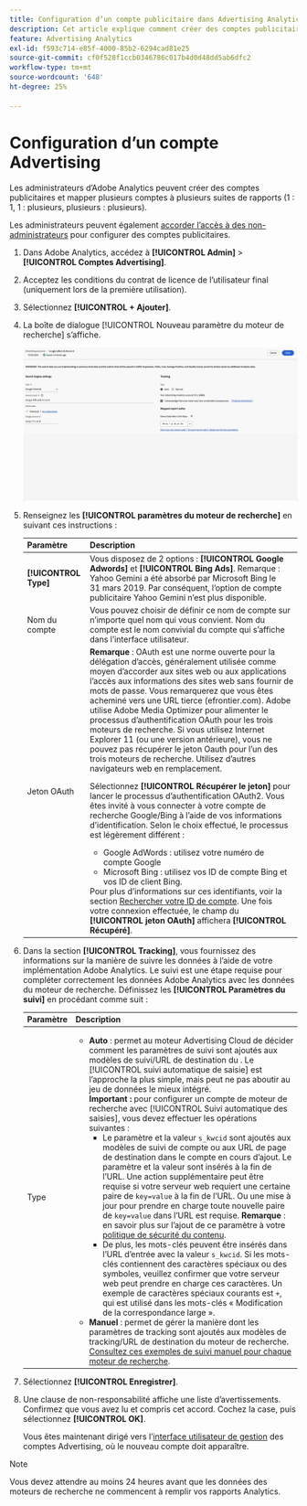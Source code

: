 ```yaml
---
title: Configuration d’un compte publicitaire dans Advertising Analytics
description: Cet article explique comment créer des comptes publicitaires et mapper plusieurs comptes à plusieurs suites de rapports.
feature: Advertising Analytics
exl-id: f593c714-e85f-4000-85b2-6294cad81e25
source-git-commit: cf0f528f1ccb0346786c017b4d0d48dd5ab6dfc2
workflow-type: tm+mt
source-wordcount: '648'
ht-degree: 25%

---
```


# Configuration d’un compte Advertising

Les administrateurs d’Adobe Analytics peuvent créer des comptes publicitaires et mapper plusieurs comptes à plusieurs suites de rapports (1 : 1, 1 : plusieurs, plusieurs : plusieurs).

Les administrateurs peuvent également [accorder l’accès à des non-administrateurs](/help/integrate/c-advertising-analytics/overview.md#section_FCC58EB635954A32990D4E67B52B4369) pour configurer des comptes publicitaires.

<!--
![](assets/aa_accounts.png)
-->

1. Dans Adobe Analytics, accédez à **[!UICONTROL Admin]** > **[!UICONTROL Comptes Advertising]**.
1. Acceptez les conditions du contrat de licence de l’utilisateur final (uniquement lors de la première utilisation).
1. Sélectionnez **[!UICONTROL + Ajouter]**.
1. La boîte de dialogue [!UICONTROL Nouveau paramètre du moteur de recherche] s’affiche.

   ![](assets/aa-new-se-account.png)

1. Renseignez les **[!UICONTROL paramètres du moteur de recherche]** en suivant ces instructions :

   | Paramètre | Description |
   | --- | --- |
   | **[!UICONTROL Type]** | Vous disposez de 2 options : **[!UICONTROL Google Adwords]** et **[!UICONTROL Bing Ads]**.  Remarque : Yahoo Gemini a été absorbé par Microsoft Bing le 31 mars 2019. Par conséquent, l’option de compte publicitaire Yahoo Gemini n’est plus disponible. |
   | Nom du compte | Vous pouvez choisir de définir ce nom de compte sur n’importe quel nom qui vous convient.  Nom du compte est le nom convivial du compte qui s’affiche dans l’interface utilisateur. |
   | Jeton OAuth | **Remarque** : OAuth est une norme ouverte pour la délégation d’accès, généralement utilisée comme moyen d’accorder aux sites web ou aux applications l’accès aux informations des sites web sans fournir de mots de passe. Vous remarquerez que vous êtes acheminé vers une URL tierce (efrontier.com). Adobe utilise Adobe Media Optimizer pour alimenter le processus d’authentification OAuth pour les trois moteurs de recherche. Si vous utilisez Internet Explorer 11 (ou une version antérieure), vous ne pouvez pas récupérer le jeton Oauth pour l’un des trois moteurs de recherche. Utilisez d’autres navigateurs web en remplacement.<p>Sélectionnez **[!UICONTROL Récupérer le jeton]** pour lancer le processus d’authentification OAuth2. Vous êtes invité à vous connecter à votre compte de recherche Google/Bing à l’aide de vos informations d’identification. Selon le choix effectué, le processus est légèrement différent : <ul><li>Google AdWords : utilisez votre numéro de compte Google</li><li>Microsoft Bing : utilisez vos ID de compte Bing et vos ID de client Bing.</li></ul>Pour plus d’informations sur ces identifiants, voir la section [Rechercher votre ID de compte](/help/integrate/c-advertising-analytics/c-adanalytics-workflow/aa-locate-account-id.md). Une fois votre connexion effectuée, le champ du **[!UICONTROL jeton OAuth]** affichera **[!UICONTROL Récupéré]**. |

1. Dans la section **[!UICONTROL Tracking]**, vous fournissez des informations sur la manière de suivre les données à l’aide de votre implémentation Adobe Analytics. Le suivi est une étape requise pour compléter correctement les données Adobe Analytics avec les données du moteur de recherche.
Définissez les **[!UICONTROL Paramètres du suivi]** en procédant comme suit :

   | Paramètre | Description |
   | --- | --- |
   | Type | <ul><li>**Auto** : permet au moteur Advertising Cloud de décider comment les paramètres de suivi sont ajoutés aux modèles de suivi/URL de destination du . Le [!UICONTROL suivi automatique de saisie] est l’approche la plus simple, mais peut ne pas aboutir au jeu de données le mieux intégré.<br>**Important :** pour configurer un compte de moteur de recherche avec [!UICONTROL Suivi automatique des saisies], vous devez effectuer les opérations suivantes :<ul><li>Le paramètre et la valeur `s_kwcid` sont ajoutés aux modèles de suivi de compte ou aux URL de page de destination dans le compte en cours d’ajout. Le paramètre et la valeur sont insérés à la fin de l’URL. Une action supplémentaire peut être requise si votre serveur web requiert une certaine paire de `key=value` à la fin de l’URL. Ou une mise à jour pour prendre en charge toute nouvelle paire de `key=value` dans l’URL est requise. **Remarque** : en savoir plus sur l’ajout de ce paramètre à votre [politique de sécurité du contenu](https://experienceleague.adobe.com/fr/docs/id-service/using/reference/csp).</li><li>De plus, les mots-clés peuvent être insérés dans l’URL d’entrée avec la valeur `s_kwcid`. Si les mots-clés contiennent des caractères spéciaux ou des symboles, veuillez confirmer que votre serveur web peut prendre en charge ces caractères. Un exemple de caractères spéciaux courants est `+`, qui est utilisé dans les mots-clés « Modification de la correspondance large ».</li></ul></li><li>**Manuel** : permet de gérer la manière dont les paramètres de tracking sont ajoutés aux modèles de tracking/URL de destination du moteur de recherche. [Consultez ces exemples de suivi manuel pour chaque moteur de recherche](/help/integrate/c-advertising-analytics/c-adanalytics-workflow/aa-manual-vs-automatic-tracking.md).</li></ul> |

1. Sélectionnez **[!UICONTROL Enregistrer]**.
1. Une clause de non-responsabilité affiche une liste d’avertissements. Confirmez que vous avez lu et compris cet accord. Cochez la case, puis sélectionnez **[!UICONTROL OK]**.

   Vous êtes maintenant dirigé vers l’[interface utilisateur de gestion](/help/integrate/c-advertising-analytics/c-adanalytics-workflow/aa-manage-ad-accounts.md) des comptes Advertising, où le nouveau compte doit apparaître.

>[!NOTE]
>
>Vous devez attendre au moins 24 heures avant que les données des moteurs de recherche ne commencent à remplir vos rapports Analytics.
